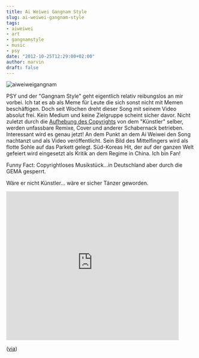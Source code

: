 ```yaml
---
title: Ai Weiwei Gangnam Style
slug: ai-weiwei-gangnam-style
tags:
- aiweiwei
- art
- gangnamstyle
- music
- psy
date: "2012-10-25T12:29:00+02:00"
author: marvin
draft: false
---
```

![aiweiweigangnam](/images/aiweiweigangnam.jpg)

PSY und der "Gangnam Style" geht eigentlich relativ reibungslos an mir
vorbei. Ich tat es ab als Meme für Leute die sich sonst nicht mit Memen
beschäftigen. Doch seit Wochen dreht dieser Song mit seinem Video
absolut frei. Kein Medium und keine Zielgruppe scheint sicher davor.
Nicht zuletzt durch die [Aufhebung des
Copyrights](http://www.techdirt.com/articles/20121002/11573120572/gangnam-style-shows-what-can-happen-when-you-dont-lean-copyright.shtml)
von dem "Künstler" selber, werden unfassbare Remixe, Cover und anderer
Schabernack betrieben. Interessant wird es genau jetzt! An dem Punkt an
dem Ai Weiwei den Song nachtanzt und als Video veröffentlicht. Sein Bild
des Mittelfingers wird als flotte Sohle auf das Parkett gelegt.
Süd-Koreas Hit, der auf der ganzen Welt gefeiert wird eingesetzt als
Kritik an dem Regime in China. Ich bin Fan!

Funny Fact: Copyrightloses Musikstück...in Deutschland aber durch die
GEMA gesperrt.

Wäre er nicht Künstler... wäre er sicher Tänzer geworden.

<!-- Start of guardian embedded video -->  

<!-- To prevent the video from auto playing set 'a=true' in the following line of code-->  

<iframe src="https://gu-embedded-video.appspot.com/?a=false&amp;u=/music/video/2012/oct/24/ai-weiwei-gangnam-style-video" style="border:0; overflow:hidden;" scrolling="no" width="460px" height="397px"></iframe>  
<!-- End of guardian embedded video -->

([via](http://www.crackajack.de/2012/10/25/ai-wei-wei-does-gangnam-style/))